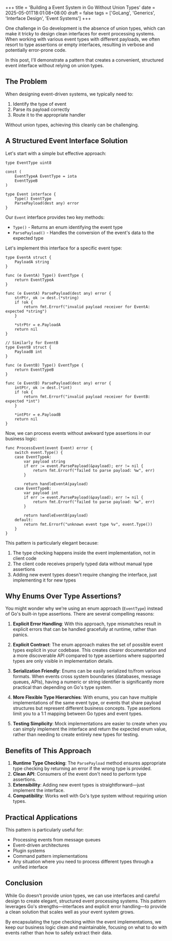 +++
title = 'Building a Event System in Go Without Union Types'
date = 2025-05-01T18:01:08+08:00
draft = false
tags = ['GoLang', 'Generics', 'Interface Design', 'Event Systems']
+++

One challenge in Go development is the absence of union types, which can make it tricky to design clean interfaces for event processing systems. When working with various event types with different payloads, we often resort to type assertions or empty interfaces, resulting in verbose and potentially error-prone code.

In this post, I'll demonstrate a pattern that creates a convenient, structured event interface without relying on union types.

## The Problem

When designing event-driven systems, we typically need to:
1. Identify the type of event
2. Parse its payload correctly
3. Route it to the appropriate handler

Without union types, achieving this cleanly can be challenging.

## A Structured Event Interface Solution

Let's start with a simple but effective approach:

```golang
type EventType uint8

const (
    EventTypeA EventType = iota
    EventTypeB
)

type Event interface {
    Type() EventType
    ParsePayload(dest any) error
}
```

Our `Event` interface provides two key methods:
- `Type()` - Returns an enum identifying the event type
- `ParsePayload()` - Handles the conversion of the event's data to the expected type

Let's implement this interface for a specific event type:

```golang
type EventA struct {
    PayloadA string
}

func (e EventA) Type() EventType {
    return EventTypeA
}

func (e EventA) ParsePayload(dest any) error {
    strPtr, ok := dest.(*string)
    if !ok {
        return fmt.Errorf("invalid payload receiver for EventA: expected *string")
    }
    
    *strPtr = e.PayloadA
    return nil
}

// Similarly for EventB
type EventB struct {
    PayloadB int
}

func (e EventB) Type() EventType {
    return EventTypeB
}

func (e EventB) ParsePayload(dest any) error {
    intPtr, ok := dest.(*int)
    if !ok {
        return fmt.Errorf("invalid payload receiver for EventB: expected *int")
    }
    
    *intPtr = e.PayloadB
    return nil
}
```

Now, we can process events without awkward type assertions in our business logic:

```golang
func ProcessEvent(event Event) error {
    switch event.Type() {
    case EventTypeA:
        var payload string
        if err := event.ParsePayload(&payload); err != nil {
            return fmt.Errorf("failed to parse payload: %w", err)
        }

        return handleEventA(payload)
    case EventTypeB:
        var payload int
        if err := event.ParsePayload(&payload); err != nil {
            return fmt.Errorf("failed to parse payload: %w", err)
        }

        return handleEventB(payload)
    default:
        return fmt.Errorf("unknown event type %v", event.Type())
    }
}
```

This pattern is particularly elegant because:

1. The type checking happens inside the event implementation, not in client code
2. The client code receives properly typed data without manual type assertions
3. Adding new event types doesn't require changing the interface, just implementing it for new types

## Why Enums Over Type Assertions?

You might wonder why we're using an enum approach (`EventType`) instead of Go's built-in type assertions. There are several compelling reasons:

1. **Explicit Error Handling**: With this approach, type mismatches result in explicit errors that can be handled gracefully at runtime, rather than panics.

2. **Explicit Contract**: The enum approach makes the set of possible event types explicit in your codebase. This creates clearer documentation and a more discoverable API compared to type assertions where supported types are only visible in implementation details.

3. **Serialization Friendly**: Enums can be easily serialized to/from various formats. When events cross system boundaries (databases, message queues, APIs), having a numeric or string identifier is significantly more practical than depending on Go's type system.

4. **More Flexible Type Hierarchies**: With enums, you can have multiple implementations of the same event type, or events that share payload structures but represent different business concepts. Type assertions limit you to a 1:1 mapping between Go types and event types.

5. **Testing Simplicity**: Mock implementations are easier to create when you can simply implement the interface and return the expected enum value, rather than needing to create entirely new types for testing.

## Benefits of This Approach

1. **Runtime Type Checking**: The `ParsePayload` method ensures appropriate type checking by returning an error if the wrong type is provided.
2. **Clean API**: Consumers of the event don't need to perform type assertions.
3. **Extensibility**: Adding new event types is straightforward—just implement the interface.
4. **Compatibility**: Works well with Go's type system without requiring union types.

## Practical Applications

This pattern is particularly useful for:
- Processing events from message queues
- Event-driven architectures
- Plugin systems
- Command pattern implementations
- Any situation where you need to process different types through a unified interface

## Conclusion

While Go doesn't provide union types, we can use interfaces and careful design to create elegant, structured event processing systems. This pattern leverages Go's strengths—interfaces and explicit error handling—to provide a clean solution that scales well as your event system grows.

By encapsulating the type checking within the event implementations, we keep our business logic clean and maintainable, focusing on what to do with events rather than how to safely extract their data.
